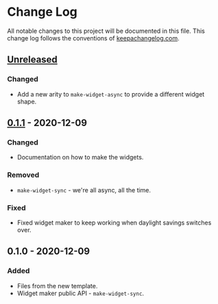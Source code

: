 # Change Log
All notable changes to this project will be documented in this file. This change log follows the conventions of [keepachangelog.com](http://keepachangelog.com/).

## [Unreleased]
### Changed
- Add a new arity to `make-widget-async` to provide a different widget shape.

## [0.1.1] - 2020-12-09
### Changed
- Documentation on how to make the widgets.

### Removed
- `make-widget-sync` - we're all async, all the time.

### Fixed
- Fixed widget maker to keep working when daylight savings switches over.

## 0.1.0 - 2020-12-09
### Added
- Files from the new template.
- Widget maker public API - `make-widget-sync`.

[Unreleased]: https://github.com/your-name/aoc-04/compare/0.1.1...HEAD
[0.1.1]: https://github.com/your-name/aoc-04/compare/0.1.0...0.1.1
